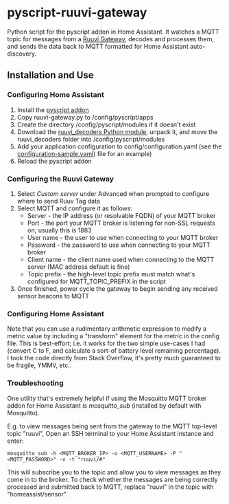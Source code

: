 # pyscript-ruuvi-gateway

Python script for the pyscript addon in Home Assistant. It watches a MQTT topic for messages from a [Ruuvi Gateway](https://ruuvi.com), decodes and processes them, and sends the data back to MQTT formatted for Home Assistant auto-discovery.

## Installation and Use

### Configuring Home Assistant
1. Install the [pyscript addon](https://hacs-pyscript.readthedocs.io/en/latest/)
2. Copy ruuvi-gateway.py to /config/pyscript/apps
3. Create the directory /config/pyscript/modules if it doesn't exist
4. Download the [ruuvi_decoders Python module](https://github.com/ruuvi-friends/ruuvi-decoders), unpack it, and move the ruuvi_decoders folder into /config/pyscript/modules 
5. Add your application configuration to config/configuration.yaml (see the [configuration-sample.yaml](configuration-sample.yaml)) file for an example)
6. Reload the pyscript addon

### Configuring the Ruuvi Gateway
1. Select *Custom server* under Advanced when prompted to configure where to send Ruuv Tag data
2. Select MQTT and configure it as follows:
   * Server - the IP address (or resolvable FQDN) of your MQTT broker
   * Port - the port your MQTT broker is listening for non-SSL requests on; usually this is 1883
   * User name - the user to use when connecting to your MQTT broker
   * Password - the password to use when connecting to your MQTT broker
   * Client name - the client name used when connecting to the MQTT server (MAC address default is fine)
   * Topic prefix - the high-level topic prefix must match what's configured for MQTT_TOPIC_PREFIX in the script
3. Once finished, power cycle the gateway to begin sending any received sensor beacons to MQTT

### Configuring Home Assistant
Note that you can use a rudimentary arithmetic expression to modify a metric value by including a "transform" element for the metric in the config file. This is best-effort; i.e. it works for the two simple use-cases I had (convert C to F, and calculate a sort-of battery level remaining percentage). I took the code directly from Stack Overflow, it's pretty much guaranteed to be fragile, YMMV, etc.. 

### Troubleshooting
One utility that's extremely helpful if using the Mosquitto MQTT broker addon for Home Assistant is *mosquitto_sub* (installed by default with Mosquitto). 

E.g. to view messages being sent from the gateway to the MQTT top-level topic "ruuvi", Open an SSH terminal to your Home Assistant instance and enter:
```
mosquitto_sub -h <MQTT_BROKER_IP> -u <MQTT_USERNAME> -P "<MQTT_PASSWORD>" -v -t "ruuvi/#"
```

This will subscribe you to the topic and allow you to view messages as they come in to the broker. To check whether the messages are being correctly processed and submitted back to MQTT, replace "ruuvi" in the topic with "homeassist/sensor".


